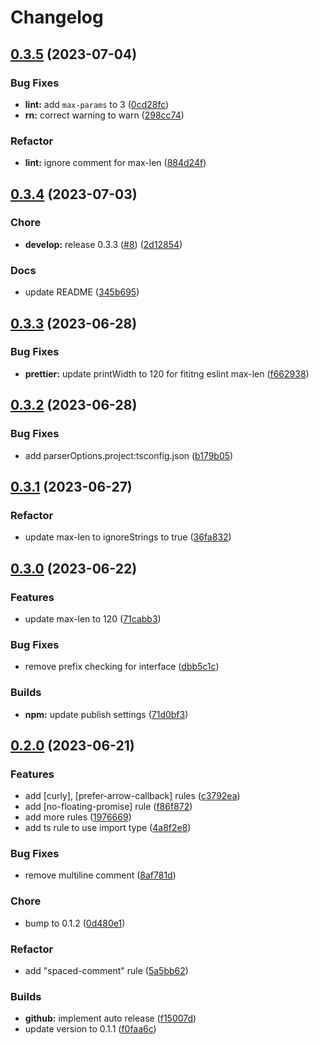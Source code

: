 # Changelog

## [0.3.5](https://github.com/monymony-public/monymony-eslint-config/compare/v0.3.4...v0.3.5) (2023-07-04)


### Bug Fixes

* **lint:** add `max-params` to 3 ([0cd28fc](https://github.com/monymony-public/monymony-eslint-config/commit/0cd28fc00cd2d4d9a337b2d1a834833d14f446b1))
* **rn:** correct warning to warn ([298cc74](https://github.com/monymony-public/monymony-eslint-config/commit/298cc747eb8b9520dd811894b4f423507867452e))


### Refactor

* **lint:** ignore comment for max-len ([884d24f](https://github.com/monymony-public/monymony-eslint-config/commit/884d24f7facd48a89528ed4a351edcca1b57bf86))

## [0.3.4](https://github.com/monymony-public/monymony-eslint-config/compare/v0.3.3...v0.3.4) (2023-07-03)


### Chore

* **develop:** release 0.3.3 ([#8](https://github.com/monymony-public/monymony-eslint-config/issues/8)) ([2d12854](https://github.com/monymony-public/monymony-eslint-config/commit/2d1285431fba9e9f1944b054a24ce6340a6eb4d3))


### Docs

* update README ([345b695](https://github.com/monymony-public/monymony-eslint-config/commit/345b69593f701ac360caf773856d04e14d344f2b))

## [0.3.3](https://github.com/monymony-public/monymony-eslint-config/compare/v0.3.2...v0.3.3) (2023-06-28)


### Bug Fixes

* **prettier:** update printWidth to 120 for fititng eslint max-len ([f662938](https://github.com/monymony-public/monymony-eslint-config/commit/f66293896035b1e64b77a3e40c24988afcc9e425))

## [0.3.2](https://github.com/monymony-public/monymony-eslint-config/compare/v0.3.1...v0.3.2) (2023-06-28)


### Bug Fixes

* add parserOptions.project:tsconfig.json ([b179b05](https://github.com/monymony-public/monymony-eslint-config/commit/b179b05a6234fe6d0f3c2793e8eefdfe1c69273f))

## [0.3.1](https://github.com/monymony-public/monymony-eslint-config/compare/v0.3.0...v0.3.1) (2023-06-27)


### Refactor

* update max-len to ignoreStrings to true ([36fa832](https://github.com/monymony-public/monymony-eslint-config/commit/36fa83290ad5863b75a88e4a68fe7ccbc1208075))

## [0.3.0](https://github.com/monymony-public/monymony-eslint-config/compare/v0.2.0...v0.3.0) (2023-06-22)


### Features

* update max-len to 120 ([71cabb3](https://github.com/monymony-public/monymony-eslint-config/commit/71cabb34e1ddabc0fe5c251a226cafc3206372a8))


### Bug Fixes

* remove prefix checking for interface ([dbb5c1c](https://github.com/monymony-public/monymony-eslint-config/commit/dbb5c1cac0512441dc2fdd03a3729fbf8db34750))


### Builds

* **npm:** update publish settings ([71d0bf3](https://github.com/monymony-public/monymony-eslint-config/commit/71d0bf3a24a31fa3cdb91a17f9b5457f6bea5910))

## [0.2.0](https://github.com/monymony-public/monymony-eslint-config/compare/v0.1.1...v0.2.0) (2023-06-21)


### Features

* add [curly], [prefer-arrow-callback] rules ([c3792ea](https://github.com/monymony-public/monymony-eslint-config/commit/c3792eadbc4f6344ce0120fc622515f2b5a89a9c))
* add [no-floating-promise] rule ([f86f872](https://github.com/monymony-public/monymony-eslint-config/commit/f86f87282d59578721158d1e3ccd2d159f79d90d))
* add more rules ([1976669](https://github.com/monymony-public/monymony-eslint-config/commit/19766695dfa23fe34c743ae64a84b3a3c6f5bf15))
* add ts rule to use import type ([4a8f2e8](https://github.com/monymony-public/monymony-eslint-config/commit/4a8f2e88afca9e8b2941fd7f9c34a050553235c6))


### Bug Fixes

* remove multiline comment ([8af781d](https://github.com/monymony-public/monymony-eslint-config/commit/8af781d2d1067c2555a222be5e9b0290882ac784))


### Chore

* bump to 0.1.2 ([0d480e1](https://github.com/monymony-public/monymony-eslint-config/commit/0d480e18b10fda6582eeb14cfb4dcf8fc7b69639))


### Refactor

* add "spaced-comment" rule ([5a5bb62](https://github.com/monymony-public/monymony-eslint-config/commit/5a5bb624c81711608c25a0c4e404b1cdb67d3703))


### Builds

* **github:** implement auto release ([f15007d](https://github.com/monymony-public/monymony-eslint-config/commit/f15007da93660b9be8d672077a2fa18cff18809f))
* update version to 0.1.1 ([f0faa6c](https://github.com/monymony-public/monymony-eslint-config/commit/f0faa6c2846f62a58e03b693421ba218047511af))
